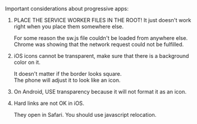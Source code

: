 Important considerations about progressive apps:

1. PLACE THE SERVICE WORKER FILES IN THE ROOT!  It just doesn't work right when you place them somewhere else.

   For some reason the sw.js file couldn't be loaded from anywhere else.
   Chrome was showing that the network request could not be fulfilled.

2. iOS icons cannot be transparent, make sure that there is a background color on it.

   It doesn't matter if the border looks square.  
   The phone will adjust it to look like an icon.

3. On Android, USE transparency because it will not format it as an icon.

4. Hard links <a href=""></a> are not OK in iOS.  

   They open in Safari.
   You should use javascript relocation.
